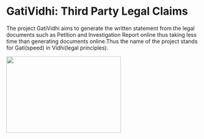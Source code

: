 # GatiVidhi: Third Party Legal Claims
The project GatiVidhi aims to generate the written statement from the legal documents such as Petition and Investigation Report online thus taking less time than generating documents online.Thus the name of the project stands for Gati(speed) in Vidhi(legal principles).

<img src=https://github.com/kesavsanthosh/GatiVidhi/assets/138132906/4bb44c97-33a6-434e-b5a6-4bd05eec1c9a height=200 width=300>
